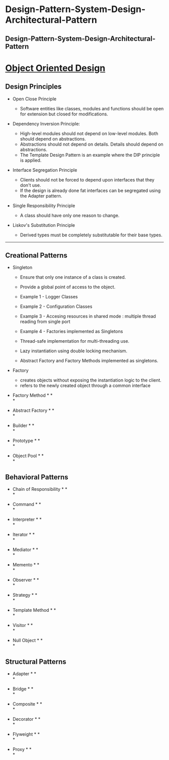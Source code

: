 # Design-Pattern-System-Design-Architectural-Pattern
## Design-Pattern-System-Design-Architectural-Pattern

# [Object Oriented Design](https://www.oodesign.com/singleton-pattern.html)

## Design Principles
* Open Close Principle
	* Software entities like classes, modules and functions should be open for extension but closed for modifications.
  
* Dependency Inversion Principle:
	* High-level modules should not depend on low-level modules. Both should depend on abstractions.
	* Abstractions should not depend on details. Details should depend on abstractions.
	* The Template Design Pattern is an example where the DIP principle is applied.

* Interface Segregation Principle
	* Clients should not be forced to depend upon interfaces that they don't use.
	* If the design is already done fat interfaces can be segregated using the Adapter pattern.
		
* Single Responsibility Principle
	* A class should have only one reason to change.

* Liskov's Substitution Principle
	* Derived types must be completely substitutable for their base types.

-------------------------------------------------------
## Creational Patterns
* Singleton
	* Ensure that only one instance of a class is created.
	* Provide a global point of access to the object.
	* Example 1 - Logger Classes
	* Example 2 - Configuration Classes
	* Example 3 - Accesing resources in shared mode : multiple thread reading from single port 
	* Example 4 - Factories implemented as Singletons
		
	* Thread-safe implementation for multi-threading use.
	* Lazy instantiation using double locking mechanism.
	* Abstract Factory and Factory Methods implemented as singletons.
		
* Factory
	* creates objects without exposing the instantiation logic to the client.
	* refers to the newly created object through a common interface

* Factory Method
	* 
	* 	
	* 

* Abstract Factory
	* 
	* 	
	* 

* Builder
	* 
	* 	
	* 

* Prototype
	* 
	* 	
	* 

* Object Pool
	* 
	* 	
	* 

## Behavioral Patterns
* Chain of Responsibility
	* 
	* 	
	* 

* Command
	* 
	* 	
	* 

* Interpreter
	* 
	* 	
	* 

* Iterator
	* 
	* 	
	* 

* Mediator
	* 
	* 	
	* 

* Memento
	* 
	* 	
	* 

* Observer
	* 
	* 	
	* 

* Strategy
	* 
	* 	
	* 

* Template Method
	* 
	* 	
	* 

* Visitor
	* 
	* 	
	* 

* Null Object
	* 
	* 	
	* 

## Structural Patterns
* Adapter
	* 
	* 	
	* 

* Bridge
	* 
	* 	
	* 

* Composite
	* 
	* 	
	* 

* Decorator
	* 
	* 	
	* 

* Flyweight
	* 
	* 	
	* 

* Proxy
	* 
	* 	
	* 
	

